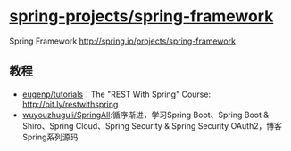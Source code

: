 # [spring-projects/spring-framework](https://github.com/spring-projects/spring-framework)

Spring Framework http://spring.io/projects/spring-framework

## 教程

* [eugenp/tutorials](https://github.com/eugenp/tutorials)：The "REST With Spring" Course: http://bit.ly/restwithspring
* [wuyouzhuguli/SpringAll](https://github.com/wuyouzhuguli/SpringAll):循序渐进，学习Spring Boot、Spring Boot & Shiro、Spring Cloud、Spring Security & Spring Security OAuth2，博客Spring系列源码
